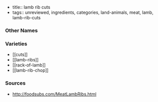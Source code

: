 - title:: lamb rib cuts
- tags:: unreviewed, ingredients, categories, land-animals, meat, lamb, lamb-rib-cuts


### Other Names


### Varieties

* [[cuts]]
* [[lamb-ribs]]
* [[rack-of-lamb]]
* [[lamb-rib-chop]]

### Sources
* http://foodsubs.com/MeatLambRibs.html
